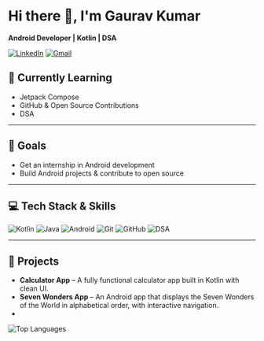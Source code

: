 # Hi there 👋, I'm Gaurav Kumar

**Android Developer | Kotlin | DSA**

[![LinkedIn](https://img.shields.io/badge/LinkedIn-0A66C2?style=for-the-badge&logo=linkedin&logoColor=white)](https://www.linkedin.com/in/gaurav-kumar-16a0aa279)
[![Gmail](https://img.shields.io/badge/Gmail-D14836?style=for-the-badge&logo=gmail&logoColor=white)](mailto:gaurav.kumar.12480@gmail.com)


## 🌱 Currently Learning
- Jetpack Compose  
- GitHub & Open Source Contributions  
- DSA

---

## 🎯 Goals
- Get an internship in Android development  
- Build Android projects & contribute to open source  

---

## 💻 Tech Stack & Skills
![Kotlin](https://img.shields.io/badge/-Kotlin-339933?style=for-the-badge&logo=kotlin&logoColor=white)
![Java](https://img.shields.io/badge/-Java-007396?style=for-the-badge&logo=java&logoColor=white)
![Android](https://img.shields.io/badge/-Android-3DDC84?style=for-the-badge&logo=android&logoColor=white)
![Git](https://img.shields.io/badge/-Git-F05032?style=for-the-badge&logo=git&logoColor=white)
![GitHub](https://img.shields.io/badge/-GitHub-181717?style=for-the-badge&logo=github&logoColor=white)
![DSA](https://img.shields.io/badge/-DSA-blue?style=for-the-badge)

---

## 📌 Projects
- **Calculator App** – A fully functional calculator app built in Kotlin with clean UI.  
- **Seven Wonders App** – An Android app that displays the Seven Wonders of the World in alphabetical order, with interactive navigation.
- 
![Top Languages](https://github-readme-stats.vercel.app/api/top-langs/?username=Gaurav12480&layout=compact&theme=radical)

